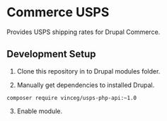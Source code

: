 Commerce USPS
=================

Provides USPS shipping rates for Drupal Commerce.

## Development Setup

1. Clone this repository in to Drupal modules folder.

2. Manually get dependencies to installed Drupal.

`composer require vinceg/usps-php-api:~1.0`

3. Enable module.
